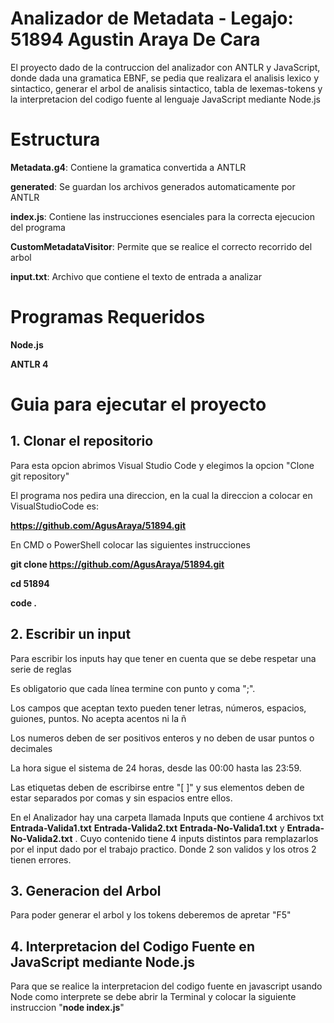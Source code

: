 # Analizador de Metadata - Legajo: 51894 Agustin Araya De Cara #  
El proyecto dado de la contruccion del analizador con ANTLR y JavaScript, donde dada una gramatica EBNF, se pedia que realizara el analisis lexico y sintactico, generar el arbol de analisis sintactico, tabla de lexemas-tokens y la interpretacion del codigo fuente al lenguaje JavaScript mediante Node.js

# Estructura
**Metadata.g4**: Contiene la gramatica convertida a ANTLR

**generated**: Se guardan los archivos generados automaticamente por ANTLR

**index.js**: Contiene las instrucciones esenciales para la correcta ejecucion del programa

**CustomMetadataVisitor**: Permite que se realice el correcto recorrido del arbol 


**input.txt**: Archivo que contiene el texto de entrada a analizar

# Programas Requeridos

**Node.js**

**ANTLR 4**

# Guia para ejecutar el proyecto

## 1. Clonar el repositorio ##

Para esta opcion abrimos Visual Studio Code y elegimos la opcion "Clone git repository"

El programa nos pedira una direccion, en la cual la direccion a colocar en VisualStudioCode es:

**https://github.com/AgusAraya/51894.git**

En CMD o PowerShell colocar las siguientes instrucciones

**git clone https://github.com/AgusAraya/51894.git**

**cd 51894**

**code .**

## 2. Escribir un input ##

Para escribir los inputs hay que tener en cuenta que se debe respetar una serie de reglas 

Es obligatorio que cada línea termine con punto y coma ";".

Los campos que aceptan texto pueden tener letras, números, espacios, guiones, puntos. No acepta acentos ni la ñ

Los numeros deben de ser positivos enteros y no deben de usar puntos o decimales

La hora sigue el sistema de 24 horas, desde las 00:00 hasta las 23:59.

Las etiquetas deben de escribirse entre "[ ]" y sus elementos deben de estar separados por comas y sin espacios entre ellos.

En el Analizador hay una carpeta llamada Inputs que contiene 4 archivos txt **Entrada-Valida1.txt** **Entrada-Valida2.txt** **Entrada-No-Valida1.txt** y **Entrada-No-Valida2.txt** . Cuyo contenido tiene 4 inputs distintos para remplazarlos por el input dado por el trabajo practico. Donde 2 son validos y los otros 2 tienen errores.

## 3. Generacion del Arbol ##
   
Para poder generar el arbol y los tokens deberemos de apretar "F5" 

## 4. Interpretacion del Codigo Fuente en JavaScript mediante Node.js ##
Para que se realice la interpretacion del codigo fuente en javascript usando Node como interprete se debe abrir la Terminal y colocar la siguiente instruccion "**node index.js**"

